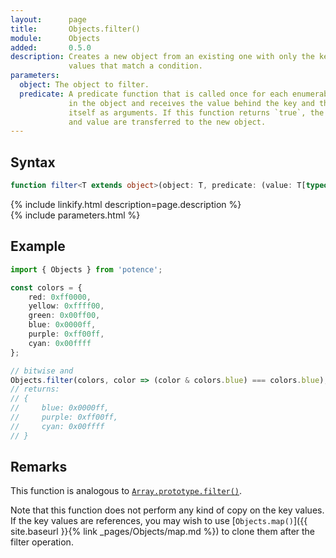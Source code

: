 ```yaml
---
layout:      page
title:       Objects.filter()
module:      Objects
added:       0.5.0
description: Creates a new object from an existing one with only the keys and
             values that match a condition.
parameters:
  object: The object to filter.
  predicate: A predicate function that is called once for each enumerable key
             in the object and receives the value behind the key and the key
             itself as arguments. If this function returns `true`, the key
             and value are transferred to the new object.
---
```

## Syntax

```ts
function filter<T extends object>(object: T, predicate: (value: T[typeof key], key: keyof T) => boolean): Partial<T>
```

<div class="description">{% include linkify.html description=page.description %}</div>
{% include parameters.html %}

## Example

```ts
import { Objects } from 'potence';

const colors = {
    red: 0xff0000,
    yellow: 0xffff00,
    green: 0x00ff00,
    blue: 0x0000ff,
    purple: 0xff00ff,
    cyan: 0x00ffff
};

// bitwise and
Objects.filter(colors, color => (color & colors.blue) === colors.blue);
// returns:
// {
//     blue: 0x0000ff,
//     purple: 0xff00ff,
//     cyan: 0x00ffff
// }
```

## Remarks

This function is analogous to
[`Array.prototype.filter()`](https://developer.mozilla.org/en-US/docs/Web/JavaScript/Reference/Global_Objects/Array/filter).

Note that this function does not perform any kind of copy on the key values.
If the key values are references, you may wish to use
[`Objects.map()`]({{ site.baseurl }}{% link _pages/Objects/map.md %})
to clone them after the filter operation.
